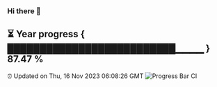 ### Hi there 👋
⏳ Year progress { ██████████████████████████▁▁▁▁ } 87.47 %
---
⏰ Updated on Thu, 16 Nov 2023 06:08:26 GMT
![Progress Bar CI](https://github.com/Moyi321/Moyi321/workflows/Progress%20Bar%20CI/badge.svg)
